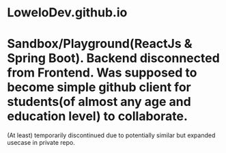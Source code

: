 # LoweloDev.github.io

# Sandbox/Playground(ReactJs & Spring Boot). Backend disconnected from Frontend. Was supposed to become simple github client for students(of almost any age and education level) to collaborate.

(At least) temporarily discontinued due to potentially similar but expanded usecase in private repo.

